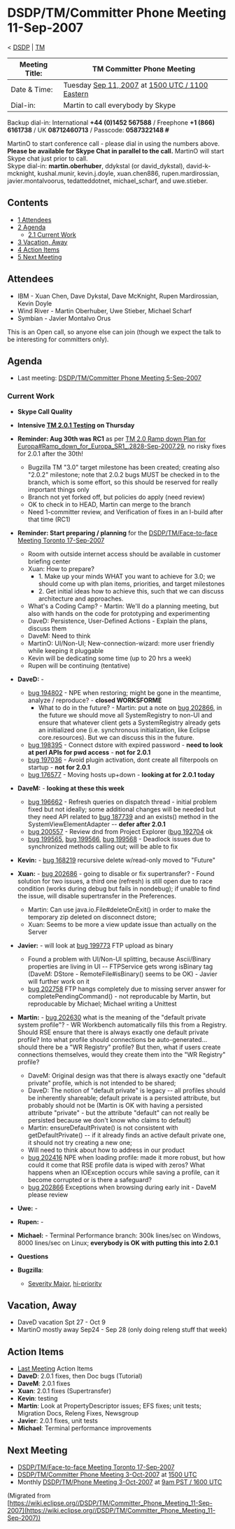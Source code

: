 

DSDP/TM/Committer Phone Meeting 11-Sep-2007
===========================================

< [DSDP](./DSDP "DSDP")‎ | [TM](./DSDP/TM "DSDP/TM")

| Meeting Title: | **TM Committer Phone Meeting** |
| --- | --- |
| Date & Time: | Tuesday [Sep 11, 2007](./index.php?title=Sep_11,_2007&action=edit&redlink=1 "Sep 11, 2007 (page does not exist)") at [1500 UTC / 1100 Eastern](http://www.timeanddate.com/worldclock/meetingdetails.html?year=2007&month=9&day=11&hour=15&min=00&sec=0&p1=224&p2=159&p3=250&p4=136&p5=223&iv=1800) |
| Dial-in: | Martin to call everybody by Skype |

Backup dial-in: International **+44 (0)1452 567588** / Freephone **+1 (866) 6161738** / UK **08712460713** / Passcode: **0587322148 #**

MartinO to start conference call - please dial in using the numbers above.  
**Please be available for Skype Chat in parallel to the call.** MartinO will start Skype chat just prior to call.  
Skype dial-in: **martin.oberhuber**, ddykstal (or david\_dykstal), david-k-mcknight, kushal.munir, kevin.j.doyle, xuan.chen886, rupen.mardirossian, javier.montalvoorus, tedatteddotnet, michael\_scharf, and uwe.stieber.  

Contents
--------

*   [1 Attendees](#Attendees)
*   [2 Agenda](#Agenda)
    *   [2.1 Current Work](#Current-Work)
*   [3 Vacation, Away](#Vacation.2C-Away)
*   [4 Action Items](#Action-Items)
*   [5 Next Meeting](#Next-Meeting)

Attendees
---------

*   IBM - Xuan Chen, Dave Dykstal, Dave McKnight, Rupen Mardirossian, Kevin Doyle
*   Wind River - Martin Oberhuber, Uwe Stieber, Michael Scharf
*   Symbian - Javier Montalvo Orus

This is an Open call, so anyone else can join (though we expect the talk to be interesting for committers only).

Agenda
------

*   Last meeting: [DSDP/TM/Committer Phone Meeting 5-Sep-2007](./DSDP/TM/Committer_Phone_Meeting_5-Sep-2007 "DSDP/TM/Committer Phone Meeting 5-Sep-2007")

### Current Work

*   **Skype Call Quality**
*   **Intensive [TM 2.0.1 Testing](./TM_2.0.1_Testing "TM 2.0.1 Testing") on Thursday**
*   **Reminder: Aug 30th was RC1** as per [TM 2.0 Ramp down Plan for Europa#Ramp\_down\_for\_Europa\_SR1_.2828-Sep-2007.29](./TM_2.0_Ramp_down_Plan_for_Europa#Ramp_down_for_Europa_SR1_.2828-Sep-2007.29 "TM 2.0 Ramp down Plan for Europa"), no risky fixes for 2.0.1 after the 30th!
    *   Bugzilla TM "3.0" target milestone has been created; creating also "2.0.2" milestone; note that 2.0.2 bugs MUST be checked in to the branch, which is some effort, so this should be reserved for really important things only
    *   Branch not yet forked off, but policies do apply (need review)
    *   OK to check in to HEAD, Martin can merge to the branch
    *   Need 1-committer review, and Verification of fixes in an I-build after that time (RC1)
*   **Reminder: Start preparing / planning** for the [DSDP/TM/Face-to-face Meeting Toronto 17-Sep-2007](./DSDP/TM/Face-to-face_Meeting_Toronto_17-Sep-2007 "DSDP/TM/Face-to-face Meeting Toronto 17-Sep-2007")
    *   Room with outside internet access should be available in customer briefing center
    *   Xuan: How to prepare?
        *   1\. Make up your minds WHAT you want to achieve for 3.0; we should come up with plan items, priorities, and target milestones
        *   2\. Get initial ideas how to achieve this, such that we can discuss architecture and approaches.
    *   What's a Coding Camp? - Martin: We'll do a planning meeting, but also with hands on the code for prototyping and experimenting
    *   DaveD: Persistence, User-Defined Actions - Explain the plans, discuss them
    *   DaveM: Need to think
    *   MartinO: UI/Non-UI; New-connection-wizard: more user friendly while keeping it pluggable
    *   Kevin will be dedicating some time (up to 20 hrs a week)
    *   Rupen will be continuing (tentative)
*   **DaveD:** -
    *   [bug 194802](https://bugs.eclipse.org/bugs/show_bug.cgi?id=194802) \- NPE when restoring; might be gone in the meantime, analyze / reproduce? - **closed WORKSFORME**
        *   What to do in the future? - Martin: put a note on [bug 202866](https://bugs.eclipse.org/bugs/show_bug.cgi?id=202866), in the future we should move all SystemRegistry to non-UI and ensure that whatever client gets a SystemRegistry already gets an initialized one (i.e. synchronous initialization, like Eclipse core.resources). But we can discuss this in the future.
    *   [bug 198395](https://bugs.eclipse.org/bugs/show_bug.cgi?id=198395) \- Connect dstore with expired password - **need to look at perl APIs for pwd access** \- **not for 2.0.1**
    *   [bug 197036](https://bugs.eclipse.org/bugs/show_bug.cgi?id=197036) \- Avoid plugin activation, dont create all filterpools on startup - **not for 2.0.1**
    *   [bug 176577](https://bugs.eclipse.org/bugs/show_bug.cgi?id=176577) \- Moving hosts up+down - **looking at for 2.0.1 today**
*   **DaveM:** \- **looking at these this week**
    *   [bug 196662](https://bugs.eclipse.org/bugs/show_bug.cgi?id=196662) \- Refresh queries on dispatch thread - initial problem fixed but not ideally; some additional changes will be needed but they need API related to [bug 187739](https://bugs.eclipse.org/bugs/show_bug.cgi?id=187739) and an exists() method in the SystemViewElementAdapter -- **defer after 2.0.1**
    *   [bug 200557](https://bugs.eclipse.org/bugs/show_bug.cgi?id=200557) \- Review dnd from Project Explorer ([bug 192704](https://bugs.eclipse.org/bugs/show_bug.cgi?id=192704) ok
    *   [bug 199565](https://bugs.eclipse.org/bugs/show_bug.cgi?id=199565), [bug 199566](https://bugs.eclipse.org/bugs/show_bug.cgi?id=199566), [bug 199568](https://bugs.eclipse.org/bugs/show_bug.cgi?id=199568) \- Deadlock issues due to synchronized methods calling out; will be able to fix
*   **Kevin:** \- [bug 168219](https://bugs.eclipse.org/bugs/show_bug.cgi?id=168219) recursive delete w/read-only moved to "Future"
*   **Xuan:** \- [bug 202686](https://bugs.eclipse.org/bugs/show_bug.cgi?id=202686) \- going to disable or fix supertransfer? - Found solution for two issues, a third one (refresh) is still open due to race condition (works during debug but fails in nondebug); if unable to find the issue, will disable supertransfer in the Preferences.
    *   Martin: Can use java.io.File#deleteOnExit() in order to make the temporary zip deleted on disconnect dstore;
    *   Xuan: Seems to be more a view update issue than actually on the Server
*   **Javier:** \- will look at [bug 199773](https://bugs.eclipse.org/bugs/show_bug.cgi?id=199773) FTP upload as binary
    *   Found a problem with UI/Non-UI splitting, because Ascii/Binary properties are living in UI -- FTPService gets wrong isBinary tag (DaveM: DStore - RemoteFile#isBinary() seems to be OK) - Javier will further work on it
    *   [bug 202758](https://bugs.eclipse.org/bugs/show_bug.cgi?id=202758) FTP hangs completely due to missing server answer for completePendingCommand() - not reproducable by Martin, but reproducable by Michael; Michael writing a Unittest
*   **Martin:** \- [bug 202630](https://bugs.eclipse.org/bugs/show_bug.cgi?id=202630) what is the meaning of the "default private system profile"? - WR Workbench automatically fills this from a Registry. Should RSE ensure that there is always exactly one default private profile? Into what profile should connections be auto-generated... should there be a "WR Registry" profile? But then, what if users create connections themselves, would they create them into the "WR Registry" profile?
    *   DaveM: Original design was that there is always exactly one "default private" profile, which is not intended to be shared;
    *   DaveD: The notion of "default private" is legacy -- all profiles should be inherently shareable; default private is a persisted attribute, but probably should not be (Martin is OK with having a persisted attribute "private" - but the attribute "default" can not really be persisted because we don't know who claims to default)
    *   Martin: ensureDefaultPrivate() is not consistent with getDefaultPrivate() -- if it already finds an active default private one, it should not try creating a new one;
    *   Will need to think about how to address in our product
    *   [bug 202416](https://bugs.eclipse.org/bugs/show_bug.cgi?id=202416) NPE when loading profile: made it more robust, but how could it come that RSE profile data is wiped with zeros? What happens when an IOException occurs while saving a profile, can it become corrupted or is there a safeguard?
    *   [bug 202866](https://bugs.eclipse.org/bugs/show_bug.cgi?id=202866) Exceptions when browsing during early init - DaveM please review
*   **Uwe:** -
*   **Rupen:** -
*   **Michael:** \- Terminal Performance branch: 300k lines/sec on Windows, 8000 lines/sec on Linux; **everybody is OK with putting this into 2.0.1**
*   **Questions**

*   **Bugzilla**:
    *   [Severity Major](https://bugs.eclipse.org/bugs/buglist.cgi?query_format=advanced&classification=DSDP&product=Target+Management&bug_status=UNCONFIRMED&bug_status=NEW&bug_status=ASSIGNED&bug_status=REOPENED&bug_severity=blocker&bug_severity=critical&bug_severity=major&cmdtype=doit), [hi-priority](https://bugs.eclipse.org/bugs/buglist.cgi?query_format=advanced&classification=DSDP&product=Target+Management&bug_status=UNCONFIRMED&bug_status=NEW&bug_status=ASSIGNED&bug_status=REOPENED&cmdtype=doit&field0-0-0=priority&type0-0-0=regexp&value0-0-0=P%5B12%5D&field0-0-1=bug_severity&type0-0-1=regexp&value0-0-1=blocker%7Ccritical%7Cmajor)

Vacation, Away
--------------

*   DaveD vacation Spt 27 - Oct 9
*   MartinO mostly away Sep24 - Sep 28 (only doing releng stuff that week)

Action Items
------------

*   [Last Meeting](./DSDP/TM/Committer_Phone_Meeting_5-Sep-2007#Action_Items "DSDP/TM/Committer Phone Meeting 5-Sep-2007") Action Items
*   **DaveD**: 2.0.1 fixes, then Doc bugs (Tutorial)
*   **DaveM**: 2.0.1 fixes
*   **Xuan**: 2.0.1 fixes (Supertransfer)
*   **Kevin**: testing
*   **Martin**: Look at PropertyDescriptor issues; EFS fixes; unit tests; Migration Docs, Releng Fixes, Newsgroup
*   **Javier**: 2.0.1 fixes, unit tests
*   **Michael**: Terminal performance improvements

Next Meeting
------------

*   [DSDP/TM/Face-to-face Meeting Toronto 17-Sep-2007](./DSDP/TM/Face-to-face_Meeting_Toronto_17-Sep-2007 "DSDP/TM/Face-to-face Meeting Toronto 17-Sep-2007")
*   [DSDP/TM/Committer Phone Meeting 3-Oct-2007](./DSDP/TM/Committer_Phone_Meeting_3-Oct-2007 "DSDP/TM/Committer Phone Meeting 3-Oct-2007") at [1500 UTC](http://www.timeanddate.com/worldclock/meetingdetails.html?year=2007&month=10&day=3&hour=15&min=00&sec=0&p1=224&p2=159&p3=250&p4=136&p5=223&iv=1800)
*   Monthly [DSDP/TM/Phone Meeting 3-Oct-2007](./DSDP/TM/Phone_Meeting_3-Oct-2007 "DSDP/TM/Phone Meeting 3-Oct-2007") at [9am PST / 1600 UTC](http://www.timeanddate.com/worldclock/fixedtime.html?month=10&day=3&year=2007&hour=16&min=00&sec=0&p1=0)


(Migrated from [https://wiki.eclipse.org//DSDP/TM/Committer_Phone_Meeting_11-Sep-2007](https://wiki.eclipse.org//DSDP/TM/Committer_Phone_Meeting_11-Sep-2007))
